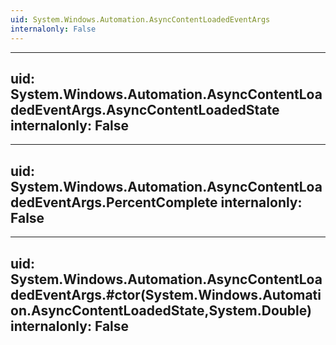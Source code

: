 ```yaml
---
uid: System.Windows.Automation.AsyncContentLoadedEventArgs
internalonly: False
---
```


---
uid: System.Windows.Automation.AsyncContentLoadedEventArgs.AsyncContentLoadedState
internalonly: False
---

---
uid: System.Windows.Automation.AsyncContentLoadedEventArgs.PercentComplete
internalonly: False
---

---
uid: System.Windows.Automation.AsyncContentLoadedEventArgs.#ctor(System.Windows.Automation.AsyncContentLoadedState,System.Double)
internalonly: False
---
